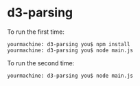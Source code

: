 # d3-parsing

To run the first time:
```
yourmachine: d3-parsing you$ npm install
yourmachine: d3-parsing you$ node main.js
```

To run the second time:
```
yourmachine: d3-parsing you$ node main.js
```
